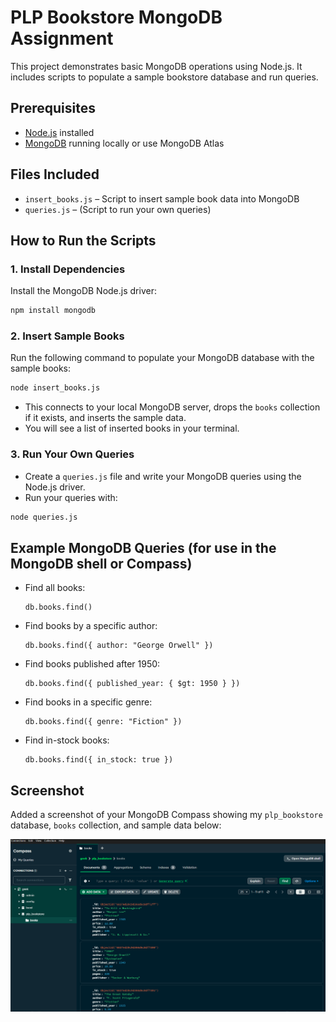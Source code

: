 # PLP Bookstore MongoDB Assignment

This project demonstrates basic MongoDB operations using Node.js. It includes scripts to populate a sample bookstore database and run queries.

## Prerequisites
- [Node.js](https://nodejs.org/) installed
- [MongoDB](https://www.mongodb.com/try/download/community) running locally or use MongoDB Atlas

## Files Included
- `insert_books.js` – Script to insert sample book data into MongoDB
- `queries.js` – (Script to run your own queries)

## How to Run the Scripts

### 1. Install Dependencies
Install the MongoDB Node.js driver:
```bash
npm install mongodb
```

### 2. Insert Sample Books
Run the following command to populate your MongoDB database with the sample books:
```bash
node insert_books.js
```
- This connects to your local MongoDB server, drops the `books` collection if it exists, and inserts the sample data.
- You will see a list of inserted books in your terminal.

### 3. Run Your Own Queries
- Create a `queries.js` file and write your MongoDB queries using the Node.js driver.
- Run your queries with:
```bash
node queries.js
```

## Example MongoDB Queries (for use in the MongoDB shell or Compass)
- Find all books:
  ```
  db.books.find()
  ```
- Find books by a specific author:
  ```
  db.books.find({ author: "George Orwell" })
  ```
- Find books published after 1950:
  ```
  db.books.find({ published_year: { $gt: 1950 } })
  ```
- Find books in a specific genre:
  ```
  db.books.find({ genre: "Fiction" })
  ```
- Find in-stock books:
  ```
  db.books.find({ in_stock: true })
  ```

## Screenshot
Added a screenshot of your MongoDB Compass  showing my `plp_bookstore` database, `books` collection, and sample data below:

![MongoDB Compass Screenshot](screenshot.png)


